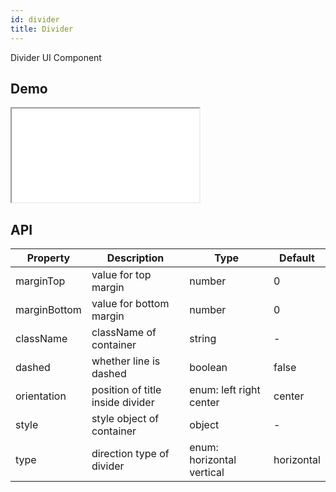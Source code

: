 ```yaml
---
id: divider
title: Divider
---
```


Divider UI Component

## Demo

<iframe src="/storybook-static/iframe.html?id=components-divider--default"></iframe>

## API

| Property     | Description                      | Type                      | Default    |
| ------------ | -------------------------------- | ------------------------- | ---------- |
| marginTop    | value for top margin             | number                    | 0          |
| marginBottom | value for bottom margin          | number                    | 0          |
| className    | className of container           | string                    | -          |
| dashed       | whether line is dashed           | boolean                   | false      |
| orientation  | position of title inside divider | enum: left right center   | center     |
| style        | style object of container        | object                    | -          |
| type         | direction type of divider        | enum: horizontal vertical | horizontal |
